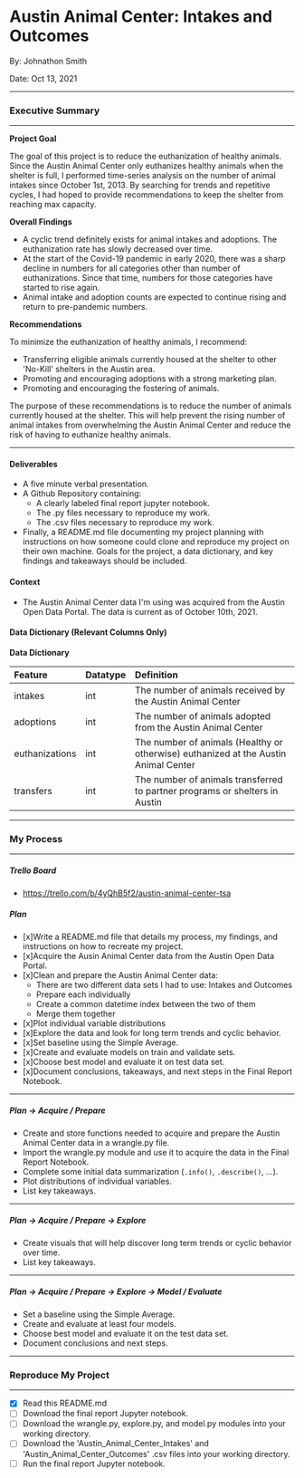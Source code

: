 # Austin Animal Center: Intakes and Outcomes

By: Johnathon Smith

Date: Oct 13, 2021
***

### Executive Summary
***

__Project Goal__

The goal of this project is to reduce the euthanization of healthy animals. Since the Austin Animal Center only euthanizes healthy animals when the shelter is full, I performed time-series analysis on the number of animal intakes since October 1st, 2013. By searching for trends and repetitive cycles, I had hoped to provide recommendations to keep the shelter from reaching max capacity.

__Overall Findings__

* A cyclic trend definitely exists for animal intakes and adoptions. The euthanization rate has slowly decreased over time.
* At the start of the Covid-19 pandemic in early 2020, there was a sharp decline in numbers for all categories other than number of euthanizations. Since that time, numbers for those categories have started to rise again.
* Animal intake and adoption counts are expected to continue rising and return to pre-pandemic numbers. 

__Recommendations__

To minimize the euthanization of healthy animals, I recommend:

* Transferring eligible animals currently housed at the shelter to other 'No-Kill' shelters in the Austin area.
* Promoting and encouraging adoptions with a strong marketing plan.
* Promoting and encouraging the fostering of animals.

The purpose of these recommendations is to reduce the number of animals currently housed at the shelter. This will help prevent the rising number of animal intakes from overwhelming the Austin Animal Center and reduce the risk of having to euthanize healthy animals.
***

#### Deliverables
* A five minute verbal presentation.
* A Github Repository containing:
    - A clearly labeled final report jupyter notebook.
    - The .py files necessary to reproduce my work.
    - The .csv files necessary to reproduce my work.
* Finally, a README.md file documenting my project planning with instructions on how someone could clone and reproduce my project on their own machine. Goals for the project, a data dictionary, and key findings and takeaways should be included.

#### Context
* The Austin Animal Center data I'm using was acquired from the Austin Open Data Portal. The data is current as of October 10th, 2021.

#### Data Dictionary (Relevant Columns Only)
__Data Dictionary__

| Feature | Datatype | Definition |
|:--------|:---------|:------------|
| intakes | int | The number of animals received by the Austin Animal Center|
| adoptions | int | The number of animals adopted from the Austin Animal Center |
| euthanizations | int | The number of animals (Healthy or otherwise) euthanized at the Austin Animal Center |
| transfers | int | The number of animals transferred to partner programs or shelters in Austin |

***

### My Process
***

##### Trello Board
 - https://trello.com/b/4yQhB5f2/austin-animal-center-tsa


##### Plan
- [x]Write a README.md file that details my process, my findings, and instructions on how to recreate my project.
- [x]Acquire the Ausin Animal Center data from the Austin Open Data Portal.
- [x]Clean and prepare the Austin Animal Center data:
    * There are two different data sets I had to use: Intakes and Outcomes
    * Prepare each individually
    * Create a common datetime index between the two of them
    * Merge them together
- [x]Plot individual variable distributions
- [x]Explore the data and look for long term trends and cyclic behavior.
- [x]Set baseline using the Simple Average.
- [x]Create and evaluate models on train and validate sets.
- [x]Choose best model and evaluate it on test data set.
- [x]Document conclusions, takeaways, and next steps in the Final Report Notebook.

___

##### Plan -> Acquire / Prepare
* Create and store functions needed to acquire and prepare the Austin Animal Center data in a wrangle.py file.
* Import the wrangle.py module and use it to acquire the data in the Final Report Notebook.
* Complete some initial data summarization (`.info()`, `.describe()`, ...).
* Plot distributions of individual variables.
* List key takeaways.

___

##### Plan -> Acquire / Prepare -> Explore
* Create visuals that will help discover long term trends or cyclic behavior over time.
* List key takeaways.

___

##### Plan -> Acquire / Prepare -> Explore -> Model / Evaluate
* Set a baseline using the Simple Average.
* Create and evaluate at least four models.
* Choose best model and evaluate it on the test data set.
* Document conclusions and next steps.

***

### Reproduce My Project

***

- [x] Read this README.md
- [ ] Download the final report Jupyter notebook.
- [ ] Download the wrangle.py, explore.py, and model.py modules into your working directory.
- [ ] Download the 'Austin_Animal_Center_Intakes' and 'Austin_Animal_Center_Outcomes' .csv files into your working directory.
- [ ] Run the final report Jupyter notebook.